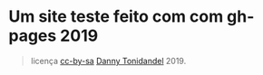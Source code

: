 # Um site teste feito com com gh-pages 2019

> licença [cc-by-sa](https://creativecommons.org/licenses/by-sa/4.0/) <a href="https://github.com/tonidandel">Danny Tonidandel</a> 2019.
